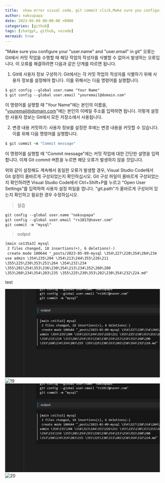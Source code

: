```yaml
---
title:  show error visual code, git commit click,Make sure you configure your user.name and user.email in git
author: naksupapa
date: 2023-05-09 00:00:00 +0900
categories: [github]
tags: [chatgpt, github, vscode]
mermaid: true
---
```


"Make sure you configure your "user.name" and "user.email" in git" 오류는 Git에서 커밋 작업을 수행할 때 해당 작업의 작성자를 식별할 수 없어서 발생하는 오류입니다. 이 오류를 해결하려면 다음과 같은 단계를 따르면 됩니다.

1. Git에 사용자 정보 구성하기: Git에서는 각 커밋 작업의 작성자를 식별하기 위해 사용자 정보를 설정해야 합니다. 이를 위해서는 다음 명령어를 실행합니다.

```arduino
$ git config --global user.name "Your Name"
$ git config --global user.email "youremail@domain.com"
```

이 명령어를 실행할 때 "Your Name"에는 본인의 이름을, "youremail@domain.com"에는 본인의 이메일 주소를 입력하면 됩니다. 이렇게 설정한 사용자 정보는 Git에서 모든 저장소에서 사용됩니다.

2. 변경 내용 커밋하기: 사용자 정보를 설정한 후에는 변경 내용을 커밋할 수 있습니다. 이를 위해 다음 명령어를 실행합니다.

```ruby
$ git commit -m "Commit message"
```

이 명령어를 실행할 때 "Commit message"에는 커밋 작업에 대한 간단한 설명을 입력합니다. 이제 Git commit 버튼을 누르면 해당 오류가 발생하지 않을 것입니다.

위와 같이 설정해도 계속해서 동일한 오류가 발생할 경우, Visual Studio Code에서 Git 설정이 올바르게 구성되었는지 확인하십시오. Git 구성 파일이 올바르게 구성되었는지 확인하려면 Visual Studio Code에서 Ctrl+Shift+P를 누르고 "Open User Settings"를 입력하여 사용자 설정 파일을 엽니다. "git.path"가 올바르게 구성되어 있는지 확인하고 필요한 경우 수정하십시오.

> 실습
```
git config --global user.name "naksupapa"
git config --global user.email "rs1017@naver.com"
git commit -m "mysql"
```
> output
```
[main ce135a3] mysql
 2 files changed, 18 insertions(+), 6 deletions(-)
 create mode 100644 "_posts/2023-05-09-mysql \354\227\220\354\204\234 use admin \354\235\204 \354\213\244\355\226\211 \355\225\230\353\251\264 \354\231\234 \355\201\254\353\236\230\354\213\234\352\260\200 \353\260\234\354\203\235 \355\225\230\353\202\230\354\232\224.md"
 ```

test

![img2](./img/2023-05-09-17-27-22.png)
![19](\assets\img\gospec\19.png)
![img3](././img/2023-05-09-17-27-22.png)
![20](\img\2023-05-09-17-27-22.png)